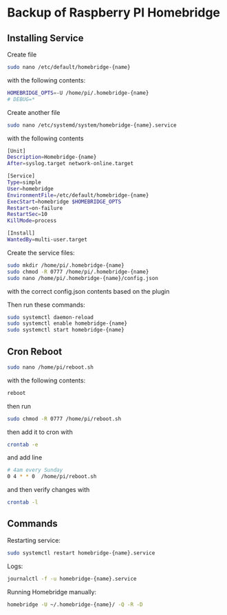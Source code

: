 # Backup of Raspberry PI Homebridge

## Installing Service
Create file
```bash
sudo nano /etc/default/homebridge-{name}
```
with the following contents:
```bash
HOMEBRIDGE_OPTS=-U /home/pi/.homebridge-{name}
# DEBUG=*
```

Create another file
```bash
sudo nano /etc/systemd/system/homebridge-{name}.service
```
with the following contents
```bash
[Unit]
Description=Homebridge-{name}
After=syslog.target network-online.target

[Service]
Type=simple
User=homebridge
EnvironmentFile=/etc/default/homebridge-{name}
ExecStart=homebridge $HOMEBRIDGE_OPTS
Restart=on-failure
RestartSec=10
KillMode=process

[Install]
WantedBy=multi-user.target
```

Create the service files:
```bash
sudo mkdir /home/pi/.homebridge-{name}
sudo chmod -R 0777 /home/pi/.homebridge-{name}
sudo nano /home/pi/.homebridge-{name}/config.json
```
with the correct config.json contents based on the plugin

Then run these commands:
```bash
sudo systemctl daemon-reload
sudo systemctl enable homebridge-{name}
sudo systemctl start homebridge-{name}
```

## Cron Reboot
```bash
sudo nano /home/pi/reboot.sh
```
with the following contents:
```bash
reboot
```
then run 
```bash
sudo chmod -R 0777 /home/pi/reboot.sh
```
then add it to cron with
```bash
crontab -e
```
and add line
```bash
# 4am every Sunday
0 4 * * 0  /home/pi/reboot.sh
```
and then verify changes with
```bash
crontab -l
```

## Commands
Restarting service:
```bash
sudo systemctl restart homebridge-{name}.service
```

Logs:
```bash
journalctl -f -u homebridge-{name}.service
```

Running Homebridge manually:
```bash
homebridge -U ~/.homebridge-{name}/ -Q -R -D
```